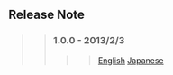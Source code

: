 ---
---
## Release Note  
>> ### 1.0.0 - 2013/2/3
>>>> <a href="1.0.0/README.html">English</a>
>>>> <a href="1.0.0/README.ja.html">Japanese</a>

